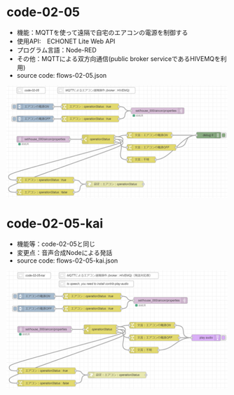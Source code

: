 # code-02-05
- 機能：MQTTを使って遠隔で自宅のエアコンの電源を制御する
- 使用API:　ECHONET Lite Web API
- プログラム言語：Node-RED
- その他：MQTTによる双方向通信(public broker serviceであるHIVEMQを利用)
- source code: flows-02-05.json

![image](https://github.com/foobarbazfred/ProgrammingExamples/blob/main/code-02-05/code-02-05.png)

# code-02-05-kai
- 機能等：code-02-05と同じ
- 変更点：音声合成Nodeによる発話
- source code: flows-02-05-kai.json

![image](https://github.com/foobarbazfred/ProgrammingExamples/blob/main/code-02-05/code-02-05-kai.png)

